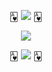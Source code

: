 
<p align="center">
🂱 <img src="https://64.media.tumblr.com/e8a1a7795c48a3f65485fca207e53feb/3525fd075cf2b842-f5/s400x600/6d932c37cce0fb70d5cca51617ef1766ad943758.pnj"> 🂱
</p>
<p align="center">
<img src="https://magma.com/shared/yyUlQ2kFKr2RaYF4zO2yYz">
</p>
<p align="center">
🂱 <img src="https://64.media.tumblr.com/e8a1a7795c48a3f65485fca207e53feb/3525fd075cf2b842-f5/s400x600/6d932c37cce0fb70d5cca51617ef1766ad943758.pnj"> 🂱
</p>


